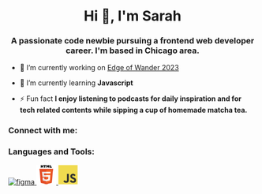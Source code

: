 <h1 align="center">Hi 👋, I'm Sarah</h1>
<h3 align="center">A passionate code newbie pursuing a frontend web developer career. I'm based in Chicago area.</h3>

- 🔭 I’m currently working on [Edge of Wander 2023](www.edgeofwander2023.com)

- 🌱 I’m currently learning **Javascript**

- ⚡ Fun fact **I enjoy listening to podcasts for daily inspiration and for tech related contents while sipping a cup of homemade matcha tea.**

<h3 align="left">Connect with me:</h3>
<p align="left">
</p>

<h3 align="left">Languages and Tools:</h3>
<p align="left"> <a href="https://www.figma.com/" target="_blank" rel="noreferrer"> <img src="https://www.vectorlogo.zone/logos/figma/figma-icon.svg" alt="figma" width="40" height="40"/> </a> <a href="https://www.w3.org/html/" target="_blank" rel="noreferrer"> <img src="https://raw.githubusercontent.com/devicons/devicon/master/icons/html5/html5-original-wordmark.svg" alt="html5" width="40" height="40"/> </a> <a href="https://developer.mozilla.org/en-US/docs/Web/JavaScript" target="_blank" rel="noreferrer"> <img src="https://raw.githubusercontent.com/devicons/devicon/master/icons/javascript/javascript-original.svg" alt="javascript" width="40" height="40"/> </a> </p>

